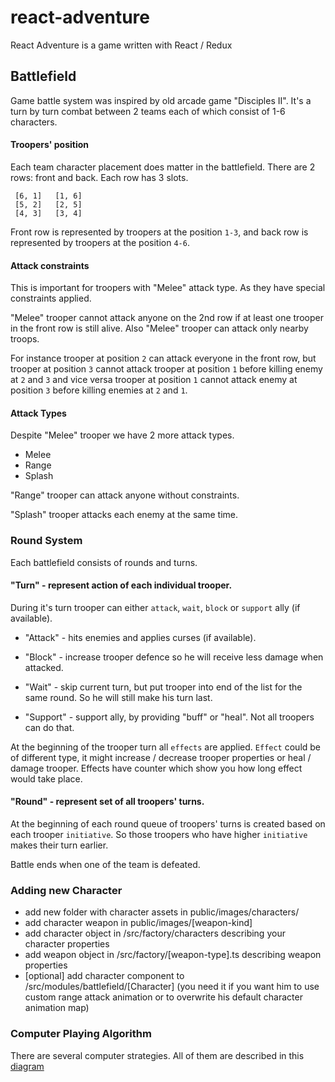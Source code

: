 # react-adventure

React Adventure is a game written with React / Redux

## Battlefield

Game battle system was inspired by old arcade game "Disciples II". It's a turn by turn combat between 2 teams each of which consist of 1-6 characters.

#### Troopers' position

Each team character placement does matter in the battlefield. There are 2 rows: front and back. Each row has 3 slots.

```
 [6, 1]   [1, 6]
 [5, 2]   [2, 5]
 [4, 3]   [3, 4]
```

Front row is represented by troopers at the position `1-3`, and back row is represented by troopers at the position `4-6`.

#### Attack constraints

This is important for troopers with "Melee" attack type. As they have special constraints applied.

"Melee" trooper cannot attack anyone on the 2nd row if at least one trooper in the front row is still alive. Also "Melee" trooper can attack only nearby troops.

For instance trooper at position `2` can attack everyone in the front row, but trooper at position `3` cannot attack trooper at position `1` before killing enemy at `2` and `3` and vice versa trooper at position `1` cannot attack enemy at position `3` before killing enemies at `2` and `1`.

#### Attack Types

Despite "Melee" trooper we have 2 more attack types. 

- Melee
- Range
- Splash

"Range" trooper can attack anyone without constraints.

"Splash" trooper attacks each enemy at the same time.

### Round System

Each battlefield consists of rounds and turns.

#### "Turn" - represent action of each individual trooper.

During it's turn trooper can either `attack`, `wait`, `block` or `support` ally (if available).

 - "Attack" - hits enemies and applies curses (if available).

 - "Block" - increase trooper defence so he will receive less damage when attacked.

 - "Wait" - skip current turn, but put trooper into end of the list for the same round. So he will still make his turn last.

 - "Support" - support ally, by providing "buff" or "heal". Not all troopers can do that.

At the beginning of the trooper turn all `effects` are applied. `Effect` could be of different type, it might increase / decrease trooper properties or heal / damage trooper.
Effects have counter which show you how long effect would take place. 

#### "Round" - represent set of all troopers' turns.

At the beginning of each round queue of troopers' turns is created based on each trooper `initiative`. So those troopers who have higher `initiative` makes their turn earlier.

Battle ends when one of the team is defeated.

### Adding new Character

- add new folder with character assets in public/images/characters/
- add character weapon in public/images/[weapon-kind]
- add character object in /src/factory/characters describing your character properties
- add weapon object in /src/factory/[weapon-type].ts describing weapon properties
- [optional] add character component to /src/modules/battlefield/[Character] (you need it if you want him to use custom range attack animation or to overwrite his default character animation map)


### Computer Playing Algorithm

There are several computer strategies. All of them are described in this [diagram](https://app.diagrams.net/#G1AP6X6KvWfRAQYf2Jd2qq6EX7U34gY7NV)
